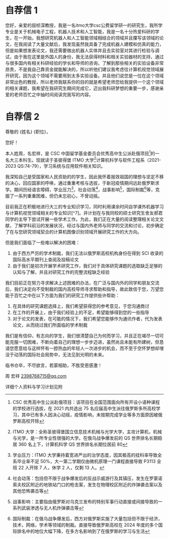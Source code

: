 # 自荐信 1
您好，亲爱的屈桢深教授，我是一名itmo大学csc公费留学研一的研究生，我所学专业是关于机械电子工程，机器人技术和人工智能，我是一名十分热爱科研的学生，在一开始，我想研究机器人和人工智能领域相结合的领域并且攥写该领域的论文，在我阅读了大量文献后，我发现虽然我具备了完成机器人建模和仿真的能力，但是如果想发表论文，我还需要做出机器人实体并且去实验室对其进行检验与调试，由于我在这里是外国人的身份，我无法获得材料和相关实验器材的支持，通过与很多国内有相关科研经验的学长和导师的咨询，了解到那些相关的实验设备非常昂贵，不是我自己靠资金就能解决的，所以听他们建议我考虑往计算机视觉领域展开研究，因为这个领域不需要用到太多实验设备。并且他们说您是一位在这个领域非常出色的教授，所以老师我联系你的目的就是希望老师您给我提供一个这个领域的相关课题，我希望在我研究生期间完成它，迈出我科研梦想的重要一步，感谢亲爱的老师百忙之中抽时间阅读完我写的内容。


# 自荐信 2

尊敬的 {姓名} {职位}，

您好！

本人姓周，名宏祥，是 CSC 中国留学基金委员会优秀高中生公派赴俄项目[^1]的一名大三本科生。现就读于圣彼得堡 ITMO 大学[^2]计算机科学与软件工程系（2021-2023 QS:74-79），学习系统与应用软件相关知识。

我深知自己是受国家和人民资助的的学生，因此我怀着报效祖国的理想与坚定不移的决心，回应国家的呼唤，通过重重考核与选拔，于新冠疫情期间远赴俄罗斯求学。期间历经语言障碍，学业压力[^3]，社会动荡[^4]，战事影响[^5]，国际制裁[^6]等，克服了一系列重重困难，但仍未忘初心，不曾动摇。

目前我正在积极地进行大三的专业知识学习，同时利用课余时间自学课外机器学习与计算机视觉领域相关的专业知识[^7]。并计划在与我同校的硕士研究生舍友郝君同学的主导下尝试开展一些学术工作。为此，我们正在大量的阅读整理相关论文文献，了解学科前沿的发展状况，经过与国内外老师与同学的交流和讨论，初步确定了在与您研究领域契合的计算机图像识别领域开展研究工作的大方向。

但是我们面临了一些难以解决的困难：

1. 由于西方严厉的学术制裁，我们无法以俄罗斯高校机构身份在得到 SCI 收录的国际高水平期刊上查阅及投稿论文
2. 由于我们是初次开展学术研究工作，我们对于具体研究课题的选取缺乏足够的认知与了解，并且对研究工作的完整流程缺乏经验

我们目前正在努力寻求解决上述困难的办法，在广泛与国内外的同学和朋友交流后，我们决定向不受制裁的国内高校导师寻求帮助和指导，故此致信于您，万望您能于百忙之中在以下方面为我们的研究工作提供些许帮助：

1. 在具体的研究课题选择上，我们希望获得您的参考意见，于您沟通商讨
2. 在工作的开展上，由于我们经验上的不足，希望能够得到您的一些指导
3. 对于论文的发表，在可能的情况下，我们希望您能够作为通讯作者，代为发表论文，从而绕过我们所面临的学术制裁

我们是有信仰，有志向的学生，我们很清楚自己为何而学习，并且正在竭尽一切可能克服一切困难，不断向着自己的理想一步步迈进，虽然尚且未能有所建树，但恳请您愿意给与这样怀有一腔热血的年轻人一次进步的机会，而不至于空怀梦想却埋没于动荡的国际社会局势中，无法见到光明的未来。

临书仓卒，不尽欲言，若蒙相助，不胜受恩感激！

周 宏祥
2398768715@qq.com

详细个人资料与学习计划见附

[^1]: CSC 优秀高中生公派赴俄项目：该项目在全国范围面向所有开设小语种课程的学校进行选拔，在 2021 内共选出 75 名应届高中生派往俄罗斯多所高校学习，其中已有多人因决心动摇，疫情影响，未按期完成学业等多方面原因被俄罗斯高校开除
[^2]: ITMO 大学：全称圣彼得堡国立信息技术机械与光学大学，主攻计算机，机械与光学，是一所专业性很强的大学。在俄乌战争爆发前的 QS 世界排名长期稳居 360 名上下，计算机科学 QS 世界排名长期位居前 80
[^3]: 学业压力：ITMO 大学秉持着宽进严出的治学态度，因其极高的挂科率导致全系毕业率不足 50%，大一第二学期仅由微机原理一门课程直接导致 P3113 全班 22 人开除 7 人，休学 2 人，仅剩 13 人。
[^4]: 社会动荡：包括但不限于战争爆发后的反战示威游行及其镇压，发生在罗蒙诺索夫校区附近的地铁站门口的枪击案，发生在物理校区附近的炸弹袭击案以及其他恐怖袭击等
[^5]: 战事影响：主要指由俄罗斯对乌克兰发布的特别军事行动直接或间接导致的一系列武装渗透与无人机炸弹袭击等
[^6]: 国际制裁：在俄乌战争爆发后，西方对俄罗斯实施了大量包括但不限于经济，技术，网络，学术等领域的制裁。直接导致俄罗斯高校在 2024 年度的多个国际排名中的地位大幅下降，在多方名影响到了在俄罗斯的学习与生活

